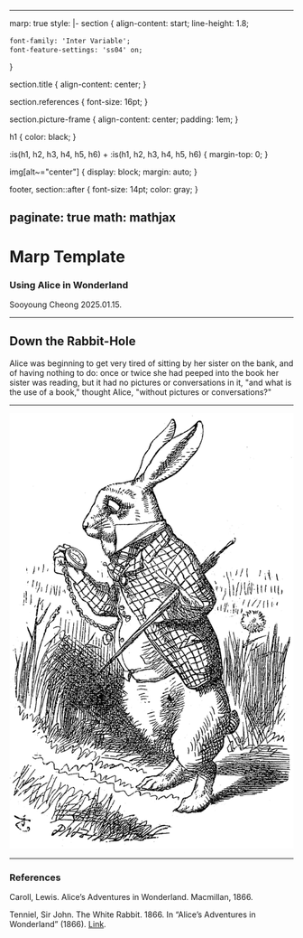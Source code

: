 --------------------------------------------------------------------------------
marp: true
style: |-
  section {
    align-content: start;
    line-height: 1.8;

    font-family: 'Inter Variable';
    font-feature-settings: 'ss04' on;
  }

  section.title {
    align-content: center;
  }

  section.references {
    font-size: 16pt;
  }

  section.picture-frame {
    align-content: center;
    padding: 1em;
  }

  h1 { color: black; }

  :is(h1, h2, h3, h4, h5, h6) +
  :is(h1, h2, h3, h4, h5, h6) {
    margin-top: 0;
  }

  img[alt~="center"] {
    display: block;
    margin: auto;
  }

  footer, section::after {
    font-size: 14pt;
    color: gray;
  }

paginate: true
math: mathjax
--------------------------------------------------------------------------------

<!--
_class: title
_paginate: false
-->

# Marp Template

### Using Alice in Wonderland


Sooyoung Cheong
2025.01.15.

--------------------------------------------------------------------------------

## Down the Rabbit-Hole

Alice was beginning to get very tired of sitting by her sister on the bank, and of having nothing to do: once or twice she had peeped into the book her sister was reading, but it had no pictures or conversations in it, "and what is the use of a book," thought Alice, "without pictures or conversations?"

<!--
_footer: Caroll (1866)
-->

--------------------------------------------------------------------------------


![center h:500](images/rabbit.png)

<!-- 
_class: picture-frame
_footer: Tenniel (1866)
-->

--------------------------------------------------------------------------------

### References

Caroll, Lewis. Alice’s Adventures in Wonderland. Macmillan, 1866.

Tenniel, Sir John. The White Rabbit. 1866. In “Alice’s Adventures in Wonderland” (1866). [Link](https://commons.wikimedia.org/wiki/File:Alice-white-rabbit.jpg).


<!-- _class: references -->
